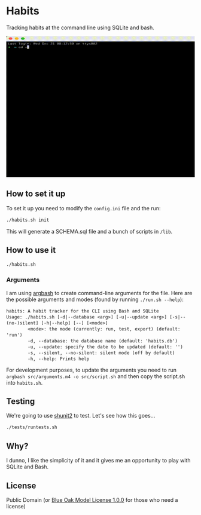 # Habits

Tracking habits at the command line using SQLite and bash.

![](docs/demo.gif)

## How to set it up

To set it up you need to modify the `config.ini` file and the run:

```sh
./habits.sh init
```

This will generate a SCHEMA.sql file and a bunch of scripts in `/lib`.

## How to use it

```sh
./habits.sh
```

### Arguments

I am using [argbash](https://argbash.readthedocs.io/en/stable/guide.html) to create command-line arguments for the file. Here are the possible arguments and modes (found by running `./run.sh --help`):

```
habits: A habit tracker for the CLI using Bash and SQLite
Usage: ./habits.sh [-d|--database <arg>] [-u|--update <arg>] [-s|--(no-)silent] [-h|--help] [--] [<mode>]
        <mode>: the mode (currently: run, test, export) (default: 'run')
        -d, --database: the database name (default: 'habits.db')
        -u, --update: specify the date to be updated (default: '')
        -s, --silent, --no-silent: silent mode (off by default)
        -h, --help: Prints help
```

For development purposes, to update the arguments you need to run `argbash src/arguments.m4 -o src/script.sh` and then copy the script.sh into `habits.sh`.

## Testing

We're going to use [shunit2](https://github.com/kward/shunit2) to test. Let's see how this goes...

```sh
./tests/runtests.sh
```

## Why?

I dunno, I like the simplicity of it and it gives me an opportunity to play with SQLite and Bash.

## License

Public Domain (or [Blue Oak Model License 1.0.0](https://blueoakcouncil.org/license/1.0.0) for those who need a license)